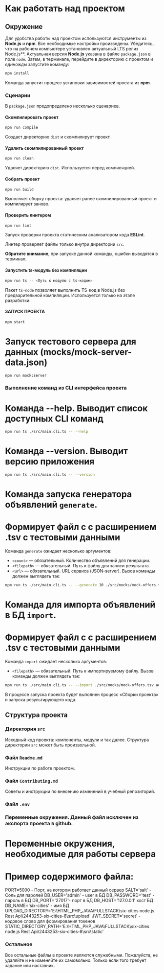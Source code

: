# Как работать над проектом

## Окружение

Для удобства работы над проектом используются инструменты из **Node.js** и **npm**. Все необходимые настройки произведены. Убедитесь, что на рабочем компьютере установлен актуальный LTS релиз Node.js**. Актуальная версия **Node.js** указана в файле `package.json` в поле `node`. Затем, в терминале, перейдите в директорию с проектом и _единожды_ запустите команду:

```bash
npm install
```

Команда запустит процесс установки зависимостей проекта из **npm**.

### Сценарии

В `package.json` предопределено несколько сценариев.

#### Скомпилировать проект

```bash
npm run compile
```

Создаст директорию `dist` и скомпилирует проект.

#### Удалить скомпилированный проект

```bash
npm run clean
```

Удаляет директорию `dist`. Используется перед компиляцией.

#### Собрать проект

```bash
npm run build
```

Выполняет сборку проекта: удаляет ранее скомпилированный проект и компилирует заново.

#### Проверить линтером

```bash
npm run lint
```

Запуск проверки проекта статическим анализатором кода **ESLint**.

Линтер проверяет файлы только внутри директории `src`.

**Обратите внимание**, при запуске данной команды, ошибки выводятся в терминал.

#### Запустить ts-модуль без компиляции

```bash
npm run ts -- <Путь к модулю с ts-кодом>
```

Пакет `ts-node` позволяет выполнить TS-код в Node.js без предварительной компиляции. Используется только на этапе разработки.

#### ЗАПУСК ПРОЕКТА ####

```bash
npm start
```

# Запуск тестового сервера для данных (mocks/mock-server-data.json)
```bash
npm run mock:server

```
### Выполнение команд из CLI интерфейса проекта

# Команда --help. Выводит список доступных CLI команд
```bash
npm run ts ./src/main.cli.ts -- --help
```
# Команда --version. Выводит версию приложения
```bash
npm run ts ./src/main.cli.ts -- --version
```


# Команда запуска генератора объявлений `generate`. 
# Формирует файл c с расширением .tsv с тестовыми данными
Команда `generate` ожидает несколько аргументов:

* `<count>` — обязательный. Количество объявлений для генерации.
* `<filepath>` — обязательный. Путь к файлу для записи результата.
* `<url>` — обязательный. URL сервиса (JSON-server).
Вызов команды должен выглядеть так:
```bash
npm run ts ./src/main.cli.ts -- --generate 10 ./src/mocks/mock-offers.tsv http://localhost:3123/api
```
# Команда для импорта объявлений в БД `import`. 
# Формирует файл c с расширением .tsv с тестовыми данными
Команда `import` ожидает несколько аргументов:

* `<filepath>` — обязательный. Путь к импортируемому файлу.
Вызов команды должен выглядеть так:
```bash
npm run ts ./src/main.cli.ts -- --import ./src/mocks/mock-offers.tsv admin test localhost six-cities secret
```

В процессе запуска проекта будет выполнен процесс «Сборки проекта» и запуска результирующего кода.

## Структура проекта

### Директория `src`

Исходный код проекта: компоненты, модули и так далее. Структура директории `src` может быть произвольной.

### Файл `Readme.md`

Инструкции по работе проектом.

### Файл `Contributing.md`

Советы и инструкции по внесению изменений в учебный репозиторий.

### Файл `.env`
### Переменные окружения. Данный файл исключен из экспорта проекта в github.
# Переменные окружения, необходимые для работы сервера
# Пример содержимого файла:
PORT=5000  - Порт, на котором работает данный сервер
SALT='salt' - Соль для паролей
DB_USER='admin' - user в БД 
DB_PASSWORD='test' - пароль в БД
DB_PORT='27017'- порт в БД
DB_HOST='127.0.0.1' хост БД
DB_NAME='six-cities' - имя БД
UPLOAD_DIRECTORY='E:\HTML_PHP_JAVA\FULLSTACK\six-cities node.js Rest Api\2443253-six-cities-8\src\upload'
JWT_SECRET='secret' - кодовое слово для формирования токенов
STATIC_DIRECTORY_PATH='E:\HTML_PHP_JAVA\FULLSTACK\six-cities node.js Rest Api\2443253-six-cities-8\src\static'

### Остальное
Все остальные файлы в проекте являются служебными. Пожалуйста, не удаляйте и не изменяйте их самовольно. Только если того требует задание или наставник.

